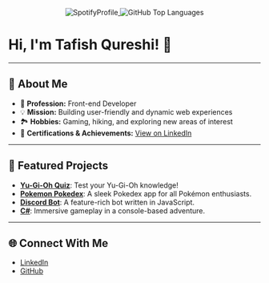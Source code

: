 <p align="center">
  <a href="https://open.spotify.com/user/darksiders1251" target="_blank">
    <img src="https://spotify-github-profile.kittinanx.com/api/view?uid=darksiders1251&cover_image=false&theme=default&show_offline=true&background_color=f00000&interchange=true&bar_color_cover=false&bar_color=40E0D0"  style="border:0; display:inline-block;" alt="SpotifyProfile"/>
  </a>
  <img src="https://github-readme-stats.vercel.app/api/top-langs/?username=tafish-qureshi&layout=compact&theme=dark&hide_border=true"  alt="GitHub Top Languages"/>
</p>


# Hi, I'm Tafish Qureshi! 🚀


---

## 🌟 **About Me**
- 🎯 **Profession:** Front-end Developer  
- 💡 **Mission:** Building user-friendly and dynamic web experiences  
- 🏞️ **Hobbies:** Gaming, hiking, and exploring new areas of interest  
- 🔗 **Certifications & Achievements:** [View on LinkedIn](https://www.linkedin.com/in/tafish-qureshi)  
---

## 🚀 **Featured Projects**
- **[Yu-Gi-Oh Quiz](https://github.com/Tafish-Qureshi/YugiohQuiz.git)**: Test your Yu-Gi-Oh knowledge!  
- **[Pokemon Pokedex](https://github.com/Tafish-Qureshi/Pokemon-Pokedex.git)**: A sleek Pokedex app for all Pokémon enthusiasts.  
- **[Discord Bot](https://github.com/Tafish-Qureshi/DiscordbotV14.git)**: A feature-rich bot written in JavaScript.  
- **[C#](https://github.com/Tafish-Qureshi/RPG-Tekst-based)**: Immersive gameplay in a console-based adventure.

---

## 🌐 **Connect With Me**
- [LinkedIn](https://www.linkedin.com/in/tafish-qureshi)  
- [GitHub](https://github.com/Tafish-Qureshi)  
